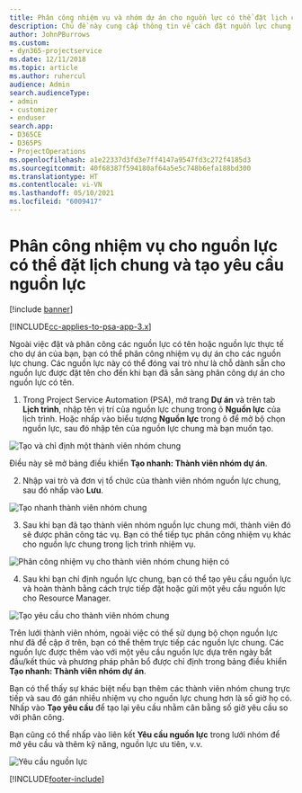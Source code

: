 ```yaml
---
title: Phân công nhiệm vụ và nhóm dự án cho nguồn lực có thể đặt lịch chung
description: Chủ đề này cung cấp thông tin về cách đặt nguồn lực chung cho nhóm dự án và nhiệm vụ.
author: JohnPBurrows
ms.custom:
- dyn365-projectservice
ms.date: 12/11/2018
ms.topic: article
ms.author: ruhercul
audience: Admin
search.audienceType:
- admin
- customizer
- enduser
search.app:
- D365CE
- D365PS
- ProjectOperations
ms.openlocfilehash: a1e22337d3fd3e7ff4147a9547fd3c272f4185d3
ms.sourcegitcommit: 40f68387f594180af64a5e5c748b6efa188bd300
ms.translationtype: HT
ms.contentlocale: vi-VN
ms.lasthandoff: 05/10/2021
ms.locfileid: "6009417"
---
```

# <a name="assign-generic-bookable-resources-to-a-task-and-generate-resource-requirements"></a>Phân công nhiệm vụ cho nguồn lực có thể đặt lịch chung và tạo yêu cầu nguồn lực 

[!include [banner](../includes/psa-now-project-operations.md)]

[!INCLUDE[cc-applies-to-psa-app-3.x](../includes/cc-applies-to-psa-app-3x.md)]

Ngoài việc đặt và phân công các nguồn lực có tên hoặc nguồn lực thực tế cho dự án của bạn, bạn có thể phân công nhiệm vụ dự án cho các nguồn lực chung. Các nguồn lực này có thể đóng vai trò như là chỗ dành sẵn cho nguồn lực được đặt tên cho đến khi bạn đã sẵn sàng phân công dự án cho nguồn lực có tên. 

1. Trong Project Service Automation (PSA), mở trang **Dự án** và trên tab **Lịch trình**, nhập tên vị trí của nguồn lực chung trong ô **Nguồn lực** của lịch trình. Hoặc nhấp vào biểu tượng **Nguồn lực** trong ô để mở bộ chọn nguồn lực, sau đó nhập tên của nguồn lực chung mà bạn muốn tạo.

![Tạo và chỉ định một thành viên nhóm chung](media/RM-how-to-9.png)

Điều này sẽ mở bảng điều khiển **Tạo nhanh: Thành viên nhóm dự án**. 

2. Nhập vai trò và đơn vị tổ chức của thành viên nhóm nguồn lực chung, sau đó nhấp vào **Lưu**.

![Tạo nhanh thành viên nhóm chung](media/RM-how-to-10.png)

3. Sau khi bạn đã tạo thành viên nhóm nguồn lực chung mới, thành viên đó sẽ được phân công tác vụ. Bạn có thể tiếp tục phân công nhiệm vụ khác cho nguồn lực chung trong lịch trình nhiệm vụ.

![Phân công nhiệm vụ cho thành viên nhóm chung hiện có](media/RM-how-to-11.png)

4. Sau khi bạn chỉ định nguồn lực chung, bạn có thể tạo yêu cầu nguồn lực và hoàn thành bằng cách trực tiếp đặt hoặc gửi một yêu cầu nguồn lực cho Resource Manager.

![Tạo yêu cầu cho thành viên nhóm chung](media/RM-how-to-12.png)

Trên lưới thành viên nhóm, ngoài việc có thể sử dụng bộ chọn nguồn lực như đã đề cập ở trên, bạn có thể thêm trực tiếp các nguồn lực chung. Các nguồn lực được thêm vào với một yêu cầu nguồn lực dựa trên ngày bắt đầu/kết thúc và phương pháp phân bổ được chỉ định trong bảng điều khiển **Tạo nhanh: Thành viên nhóm dự án**.

Bạn có thể thấy sự khác biệt nếu bạn thêm các thành viên nhóm chung trực tiếp và sau đó gán nhiều nhiệm vụ cho nguồn lực chung hơn là số giờ họ có. Nhấp vào **Tạo yêu cầu** để tạo lại yêu cầu nhằm cân bằng số giờ yêu cầu so với phân công.

Bạn cũng có thể nhấp vào liên kết **Yêu cầu nguồn lực** trong lưới nhóm để mở yêu cầu và thêm kỹ năng, nguồn lực ưu tiên, v.v.

![Yêu cầu nguồn lực](media/RM-how-to-13.png)



[!INCLUDE[footer-include](../includes/footer-banner.md)]